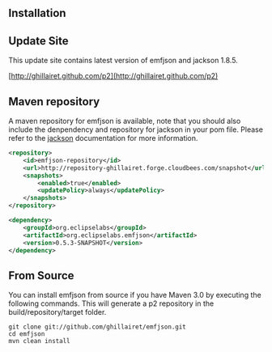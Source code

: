 <section>

# Installation

## Update Site
This update site contains latest version of emfjson and jackson 1.8.5.

[http://ghillairet.github.com/p2](http://ghillairet.github.com/p2)

## Maven repository
A maven repository for emfjson is available, note that you should also include the denpendency and repository for jackson in
your pom file. Please refer to the [jackson](http://jackson.codehaus.org/) documentation for more information.

```xml
<repository>
	<id>emfjson-repository</id>
	<url>http://repository-ghillairet.forge.cloudbees.com/snapshot</url>
	<snapshots>
		<enabled>true</enabled>
		<updatePolicy>always</updatePolicy>
	</snapshots>
</repository>

<dependency>
	<groupId>org.eclipselabs</groupId>
	<artifactId>org.eclipselabs.emfjson</artifactId>
	<version>0.5.3-SNAPSHOT</version>
</dependency>
```

## From Source
You can install emfjson from source if you have Maven 3.0 by executing the following commands.
This will generate a p2 repository in the build/repository/target folder.

```
git clone git://github.com/ghillairet/emfjson.git
cd emfjson
mvn clean install
```

</section>
